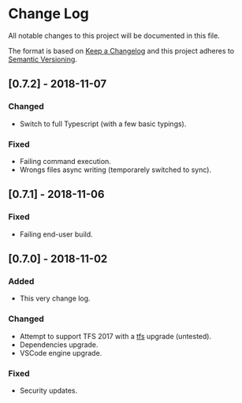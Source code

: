 # Change Log

All notable changes to this project will be documented in this file.

The format is based on [Keep a Changelog](http://keepachangelog.com/en/1.0.0/)
and this project adheres to [Semantic Versioning](http://semver.org/spec/v2.0.0.html).

## [0.7.2] - 2018-11-07

### Changed
- Switch to full Typescript (with a few basic typings).

### Fixed
- Failing command execution.
- Wrongs files async writing (temporarely switched to sync).

## [0.7.1] - 2018-11-06

### Fixed
- Failing end-user build.

## [0.7.0] - 2018-11-02

### Added
- This very change log.

### Changed
- Attempt to support TFS 2017 with a [tfs](https://github.com/ivangabriele/tfs) upgrade (untested).
- Dependencies upgrade.
- VSCode engine upgrade.

### Fixed
- Security updates.
